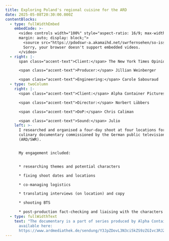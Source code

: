 ```yaml
---
title: Exploring Poland's regional cuisine for the ARD
date: 2025-05-08T20:30:00.000Z
contentBlocks:
  - type: fullWidthEmbed
    embedCode: >-
      <video controls width="100%" style="aspect-ratio: 16/9; max-width: 800px;
      margin: auto; display: block;">
        <source src="https://pdodswr-a.akamaihd.net/swrfernsehen/so-isst/2233424.avc-1080.mp4" type="video/mp4">
        Sorry, your browser doesn't support embedded videos.
      </video>
  - right: |-
      span class="accent-text">Client:</span> The New York Times Opinion Audio

      <span class="accent-text">Producer:</span> Jillian Weinberger

      <span class="accent-text">Engineering:</span> Carole Sabouraud
  - type: twoColumn
    right: |-
      <span class="accent-text">Client:</span> Alpha Container Pictures

      <span class="accent-text">Director:</span> Norbert Lübbers

      <span class="accent-text">DoP:</span> Chris Caliman

      <span class="accent-text">Sound:</span> Julio
    left: >-
      I researched and organised a four-day shoot at four locations for a
      culinary documentary commissioned by the German public television
      (ARD/SWR).


      My engagement included: 


      * researching themes and potential characters 

      * fixing shoot dates and locations

      * co-managing logistics

      * translating interviews (on location) and copy

      * shooting BTS

      * post-production fact-checking and liaising with the characters
  - type: fullWidthText
    text: "The documentary is a part of series produced by Alpha Container Pictures,
      available here:
      https://www.ardmediathek.de/sendung/Y3JpZDovL3N3ci5kZS9zZGIvc3RJZC8xNzMw"
---
```

